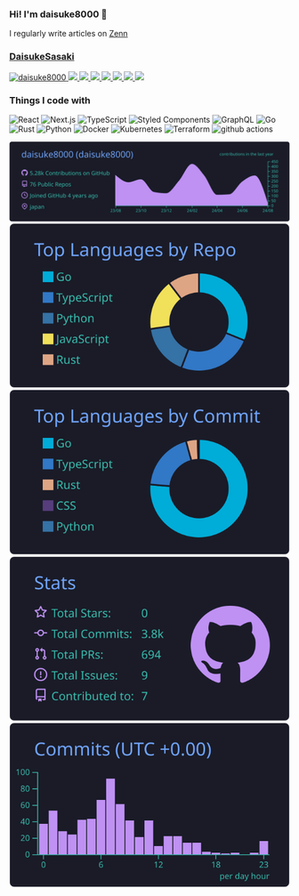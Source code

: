 ### Hi! I'm daisuke8000 👋
I regularly write articles on [Zenn](https://zenn.dev/daisukesasaki)
### [DaisukeSasaki](https://www.linkedin.com/in/daisuke-sasaki-37878025a/?trk=public_profile-settings_edit-profile-content&originalSubdomain=jp)

<p align="left"> 
  <a href="https://github.com/daisuke8000/daisuke8000/">
    <img src="https://komarev.com/ghpvc/?username=daisuke8000" alt="daisuke8000" />
  </a>
    <a href="http://twitter.com/daisuke80001">
    <img height="20" src="https://img.shields.io/twitter/follow/daisuke80001?label=Twitter&logo=twitter&style=flat" />
  </a>
  <a href="https://github.com/daisuke8000">
    <img height="20" src="https://img.shields.io/github/followers/daisuke8000?label=follow&logo=github&style=flat" />
  </a>
  <a href="https://zenn.dev/daisukesasaki">
    <img height="20" src="https://zenn.badge.nikaera.com/s/daisukesasaki/likes" />
  </a>
  <a href="https://zenn.dev/daisukesasaki">
    <img height="20" src="https://zenn.badge.nikaera.com/s/daisukesasaki/followers" />
  </a>
  <a href="https://zenn.dev/daisukesasaki">
    <img height="20" src="https://zenn.badge.nikaera.com/s/daisukesasaki/articles" />
  </a>
  <a href="http://qiita.com/daisuke8000">
    <img height="20" src="https://qiita-badge.apiapi.app/s/daisuke8000/posts.svg" />
  </a>
  <//qiita.com/daisuke8000">
    <img height="20" src="https://qiita-badge.apiapi.app/s/daisuke8000/contributions.svg" />
  </a>
</p>

<h3>Things I code with</h3>
<p>
  <img alt="React" src="https://img.shields.io/badge/-React-45b8d8?style=flat-square&logo=react&logoColor=white" />
  <img alt="Next.js" src="https://img.shields.io/badge/-Next.js-F0F2F5?style=flat-square&logo=next.js&logoColor=black" />
  <img alt="TypeScript" src="https://img.shields.io/badge/-TypeScript-007ACC?style=flat-square&logo=typescript&logoColor=white" />
  <img alt="Styled Components" src="https://img.shields.io/badge/-Styled_Components-db7092?style=flat-square&logo=styled-components&logoColor=white" />
  <img alt="GraphQL" src="https://img.shields.io/badge/-GraphQL-E10098?style=flat-square&logo=graphql&logoColor=white" />
  <img alt="Go" src="https://img.shields.io/badge/-Go-20324E?style=flat-square&logo=go&logoColor=white" />
  <img alt="Rust" src="https://img.shields.io/badge/-Rust-EB4034?style=flat-square&logo=rust&logoColor=white" />
  <img alt="Python" src="https://img.shields.io/badge/-Python-4584B6?style=flat-square&logo=python&logoColor=white" />
  <img alt="Docker" src="https://img.shields.io/badge/-Docker-46a2f1?style=flat-square&logo=docker&logoColor=white" />
  <img alt="Kubernetes" src="https://img.shields.io/badge/-Kubernetes-326CE5?style=flat-square&logo=kubernetes&logoColor=white" />
  <img alt="Terraform" src="https://img.shields.io/badge/-Terraform-7B42BC?style=flat-square&logo=terraform&logoColor=white" />
  <img alt="github actions" src="https://img.shields.io/badge/-Github_Actions-2088FF?style=flat-square&logo=github-actions&logoColor=white" />
</p>

[![](https://raw.githubusercontent.com/daisuke8000/daisuke8000/master/profile-summary-card-output/tokyonight/0-profile-details.svg)](https://github.com/vn7n24fzkq/github-profile-summary-cards)
[![](https://raw.githubusercontent.com/daisuke8000/daisuke8000/master/profile-summary-card-output/tokyonight/1-repos-per-language.svg)](https://github.com/vn7n24fzkq/github-profile-summary-cards)
[![](https://raw.githubusercontent.com/daisuke8000/daisuke8000/master/profile-summary-card-output/tokyonight/2-most-commit-language.svg)](https://github.com/vn7n24fzkq/github-profile-summary-cards)
[![](https://raw.githubusercontent.com/daisuke8000/daisuke8000/master/profile-summary-card-output/tokyonight/3-stats.svg)](https://github.com/vn7n24fzkq/github-profile-summary-cards)
[![](https://raw.githubusercontent.com/daisuke8000/daisuke8000/master/profile-summary-card-output/tokyonight/4-productive-time.svg)](https://github.com/vn7n24fzkq/github-profile-summary-cards)
